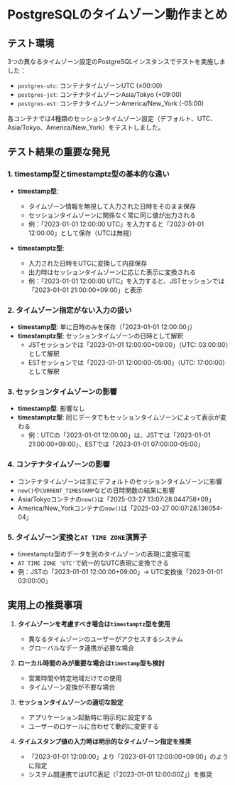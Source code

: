 # PostgreSQLのタイムゾーン動作まとめ

## テスト環境

3つの異なるタイムゾーン設定のPostgreSQLインスタンスでテストを実施しました：
- `postgres-utc`: コンテナタイムゾーンUTC (±00:00)
- `postgres-jst`: コンテナタイムゾーンAsia/Tokyo (+09:00)
- `postgres-est`: コンテナタイムゾーンAmerica/New_York (-05:00)

各コンテナでは4種類のセッションタイムゾーン設定（デフォルト、UTC、Asia/Tokyo、America/New_York）をテストしました。

## テスト結果の重要な発見

### 1. timestamp型とtimestamptz型の基本的な違い

- **timestamp型**:
  - タイムゾーン情報を無視して入力された日時をそのまま保存
  - セッションタイムゾーンに関係なく常に同じ値が出力される
  - 例：「2023-01-01 12:00:00 UTC」を入力すると「2023-01-01 12:00:00」として保存（UTCは無視）

- **timestamptz型**:
  - 入力された日時をUTCに変換して内部保存
  - 出力時はセッションタイムゾーンに応じた表示に変換される
  - 例：「2023-01-01 12:00:00 UTC」を入力すると、JSTセッションでは「2023-01-01 21:00:00+09:00」と表示

### 2. タイムゾーン指定がない入力の扱い

- **timestamp型**: 単に日時のみを保存（「2023-01-01 12:00:00」）
- **timestamptz型**: セッションタイムゾーンの日時として解釈
  - JSTセッションでは「2023-01-01 12:00:00+09:00」（UTC: 03:00:00）として解釈
  - ESTセッションでは「2023-01-01 12:00:00-05:00」（UTC: 17:00:00）として解釈

### 3. セッションタイムゾーンの影響

- **timestamp型**: 影響なし
- **timestamptz型**: 同じデータでもセッションタイムゾーンによって表示が変わる
  - 例：UTCの「2023-01-01 12:00:00」は、JSTでは「2023-01-01 21:00:00+09:00」、ESTでは「2023-01-01 07:00:00-05:00」

### 4. コンテナタイムゾーンの影響

- コンテナタイムゾーンは主にデフォルトのセッションタイムゾーンに影響
- `now()`や`CURRENT_TIMESTAMP`などの日時関数の結果に影響
- Asia/Tokyoコンテナの`now()`は「2025-03-27 13:07:28.044758+09」
- America/New_Yorkコンテナの`now()`は「2025-03-27 00:07:28.136054-04」

### 5. タイムゾーン変換と`AT TIME ZONE`演算子

- timestamptz型のデータを別のタイムゾーンの表現に変換可能
- `AT TIME ZONE 'UTC'`で統一的なUTC表現に変換できる
- 例：JSTの「2023-01-01 12:00:00+09:00」→ UTC変換後「2023-01-01 03:00:00」

## 実用上の推奨事項

1. **タイムゾーンを考慮すべき場合は`timestamptz`型を使用**
   - 異なるタイムゾーンのユーザーがアクセスするシステム
   - グローバルなデータ連携が必要な場合

2. **ローカル時間のみが重要な場合は`timestamp`型も検討**
   - 営業時間や特定地域だけでの使用
   - タイムゾーン変換が不要な場合

3. **セッションタイムゾーンの適切な設定**
   - アプリケーション起動時に明示的に設定する
   - ユーザーのロケールに合わせて動的に変更する

4. **タイムスタンプ値の入力時は明示的なタイムゾーン指定を推奨**
   - 「2023-01-01 12:00:00」より「2023-01-01 12:00:00+09:00」のように指定
   - システム間連携ではUTC表記（「2023-01-01 12:00:00Z」）を推奨 